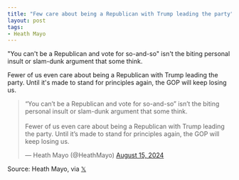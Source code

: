 ```yaml
---
title: "Few care about being a Republican with Trump leading the party"
layout: post
tags:
- Heath Mayo
---
```


"You can't be a Republican and vote for so-and-so" isn't the biting personal insult or slam-dunk argument that some think.

Fewer of us even care about being a Republican with Trump leading the party. Until it's made to stand for principles again, the GOP will keep losing us.

<blockquote class="twitter-tweet"><p lang="en" dir="ltr">“You can’t be a Republican and vote for so-and-so” isn’t the biting personal insult or slam-dunk argument that some think.<br /><br />Fewer of us even care about being a Republican with Trump leading the party. Until it’s made to stand for principles again, the GOP will keep losing us.</p>&mdash; Heath Mayo (@HeathMayo) <a href="https://twitter.com/HeathMayo/status/1824048049330471287?ref_src=twsrc%5Etfw">August 15, 2024</a></blockquote> <script async src="https://platform.twitter.com/widgets.js" charset="utf-8"></script>

Source: Heath Mayo, via [𝕏](https://x.com)
